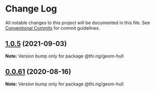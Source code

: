 #  Change Log 

All notable changes to this project will be documented in this file. See [Conventional Commits](https://conventionalcommits.org) for commit guidelines. 

##  [1.0.5](https://github.com/thi-ng/umbrella/compare/@thi.ng/geom-hull@1.0.4...@thi.ng/geom-hull@1.0.5) (2021-09-03) 

**Note:** Version bump only for package @thi.ng/geom-hull 

##  [0.0.61](https://github.com/thi-ng/umbrella/compare/@thi.ng/geom-hull@0.0.60...@thi.ng/geom-hull@0.0.61) (2020-08-16) 

**Note:** Version bump only for package @thi.ng/geom-hull 

